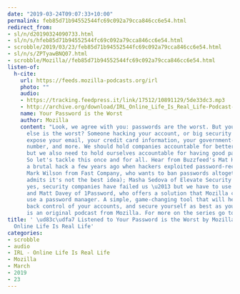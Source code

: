 ```yaml
---
date: "2019-03-24T09:07:33+10:00"
permalink: feb85d71b94552544fc69c092a79cca846cc6e54.html
redirect_from:
- sl/n/d20190324090733.html
- sl/n/s/hfeb85d71b94552544fc69c092a79cca846cc6e54.html
- scrobble/2019/03/23/feb85d71b94552544fc69c092a79cca846cc6e54.html
- sl/n/s/ZPTyawBNQ07.html
- scrobble/Mozilla//feb85d71b94552544fc69c092a79cca846cc6e54.html
listen-of:
  h-cite:
    url: https://feeds.mozilla-podcasts.org/irl
    photo: ""
    audio:
    - https://tracking.feedpress.it/link/17512/10891129/5de33dc3.mp3
    - http://archive.org/download/IRL_Online_Life_Is_Real_Life-Podcast-by-Mozilla/5de33dc3.mp3
    name: Your Password is the Worst
    author: Mozilla
    content: "Look, we agree with you: passwords are the worst. But you know what
      else is the worst? Someone hacking your account, or big security breaches that
      expose your email, your credit card information, your government-issued identification
      number, and more. We should hold companies accountable for better security,
      but we also need to hold ourselves accountable for having good password hygiene.
      So let's tackle this once and for all. Hear from Buzzfeed's Mat Honan, who endured
      a brutal hack a few years ago when hackers exploited password-recovery tools;
      Mark Wilson from Fast Company, who wants to ban passwords altogether (though
      admits it's not the best idea); Masha Sedova of Elevate Security who says that,
      yes, security companies have failed us \u2013 but we have to use passwords anyway;
      and Matt Davey of 1Password, who offers a solution that Mozilla can get behind:
      use a password manager. A simple, game-changing tool that will help you take
      back control of your accounts, and secure yourself as best as you can.\n\nIRL
      is an original podcast from Mozilla. For more on the series go to irlpodcast.org\n"
title: ' \ud83c\udfa7 Listened to Your Password is the Worst by Mozilla From IRL -
  Online Life Is Real Life'
categories:
- scrobble
- audio
- IRL - Online Life Is Real Life
- Mozilla
- March
- 2019
- 23
---
```

